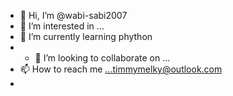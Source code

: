 - 👋 Hi, I’m @wabi-sabi2007
- 👀 I’m interested in ... 
- 🌱 I’m currently learning phython
- - 💞️ I’m looking to collaborate on ...
- 📫 How to reach me ...timmymelky@outlook.com
- 

<!---
wabi-sabi2007/wabi-sabi2007 is a ✨ special ✨ repository because its `README.md` (this file) appears on your GitHub profile.
You can click the Preview link to take a look at your changes.
--->
